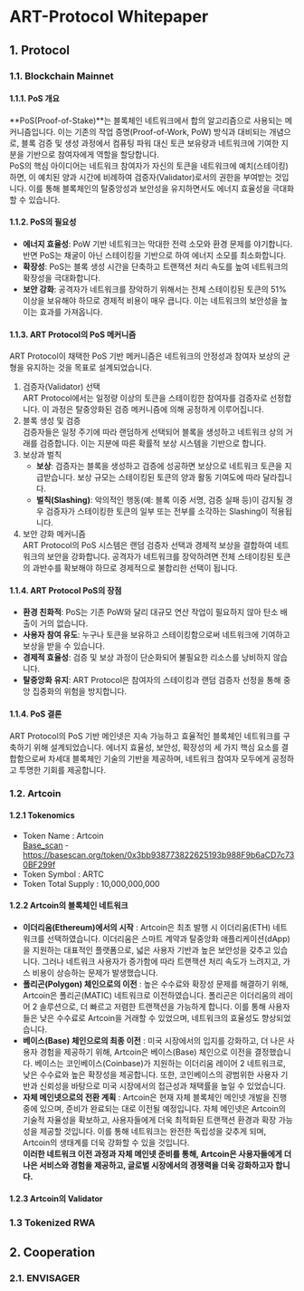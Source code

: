 # ART-Protocol Whitepaper





## 1. Protocol

### 1.1. Blockchain Mainnet
#### 1.1.1. PoS 개요   
**PoS(Proof-of-Stake)**는 블록체인 네트워크에서 합의 알고리즘으로 사용되는 메커니즘입니다. 이는 기존의 작업 증명(Proof-of-Work, PoW) 방식과 대비되는 개념으로, 블록 검증 및 생성 과정에서 컴퓨팅 파워 대신 토큰 보유량과 네트워크에 기여한 지분을 기반으로 참여자에게 역할을 할당합니다.   
PoS의 핵심 아이디어는 네트워크 참여자가 자신의 토큰을 네트워크에 예치(스테이킹)하면, 이 예치된 양과 시간에 비례하여 검증자(Validator)로서의 권한을 부여받는 것입니다. 이를 통해 블록체인의 탈중앙성과 보안성을 유지하면서도 에너지 효율성을 극대화할 수 있습니다.
#### 1.1.2. PoS의 필요성   
- **에너지 효율성**: PoW 기반 네트워크는 막대한 전력 소모와 환경 문제를 야기합니다. 반면 PoS는 채굴이 아닌 스테이킹을 기반으로 하여 에너지 소모를 최소화합니다.
- **확장성**: PoS는 블록 생성 시간을 단축하고 트랜잭션 처리 속도를 높여 네트워크의 확장성을 극대화합니다.
- **보안 강화**: 공격자가 네트워크를 장악하기 위해서는 전체 스테이킹된 토큰의 51% 이상을 보유해야 하므로 경제적 비용이 매우 큽니다. 이는 네트워크의 보안성을 높이는 효과를 가져옵니다.
#### 1.1.3. ART Protocol의 PoS 메커니즘   
ART Protocol이 채택한 PoS 기반 메커니즘은 네트워크의 안정성과 참여자 보상의 균형을 유지하는 것을 목표로 설계되었습니다.   
1. 검증자(Validator) 선택   
    ART Protocol에서는 일정량 이상의 토큰을 스테이킹한 참여자를 검증자로 선정합니다. 이 과정은 탈중앙화된 검증 메커니즘에 의해 공정하게 이루어집니다.
2. 블록 생성 및 검증   
    검증자들은 일정 주기에 따라 랜덤하게 선택되어 블록을 생성하고 네트워크 상의 거래를 검증합니다. 이는 지분에 따른 확률적 보상 시스템을 기반으로 합니다.
3. 보상과 벌칙   
    - **보상**: 검증자는 블록을 생성하고 검증에 성공하면 보상으로 네트워크 토큰을 지급받습니다. 보상 규모는 스테이킹된 토큰의 양과 활동 기여도에 따라 달라집니다.
    - **벌칙(Slashing)**: 악의적인 행동(예: 블록 이중 서명, 검증 실패 등)이 감지될 경우 검증자가 스테이킹한 토큰의 일부 또는 전부를 소각하는 Slashing이 적용됩니다.
4. 보안 강화 메커니즘   
ART Protocol의 PoS 시스템은 랜덤 검증자 선택과 경제적 보상을 결합하여 네트워크의 보안을 강화합니다. 공격자가 네트워크를 장악하려면 전체 스테이킹된 토큰의 과반수를 확보해야 하므로 경제적으로 불합리한 선택이 됩니다.
#### 1.1.4. ART Protocol PoS의 장점
- **환경 친화적**: PoS는 기존 PoW와 달리 대규모 연산 작업이 필요하지 않아 탄소 배출이 거의 없습니다.
- **사용자 참여 유도**: 누구나 토큰을 보유하고 스테이킹함으로써 네트워크에 기여하고 보상을 받을 수 있습니다.
- **경제적 효율성**: 검증 및 보상 과정이 단순화되어 불필요한 리소스를 낭비하지 않습니다.
- **탈중앙화 유지**: ART Protocol은 참여자의 스테이킹과 랜덤 검증자 선정을 통해 중앙 집중화의 위험을 방지합니다.
#### 1.1.4. PoS 결론   
ART Protocol의 PoS 기반 메인넷은 지속 가능하고 효율적인 블록체인 네트워크를 구축하기 위해 설계되었습니다. 에너지 효율성, 보안성, 확장성의 세 가지 핵심 요소를 결합함으로써 차세대 블록체인 기술의 기반을 제공하며, 네트워크 참여자 모두에게 공정하고 투명한 기회를 제공합니다.

### 1.2. Artcoin
#### 1.2.1 Tokenomics
- Token Name : Artcoin   
    [Base_scan](https://basescan.org/token/0x3bb938773822625193b988F9b6aCD7c730BF299f) - <https://basescan.org/token/0x3bb938773822625193b988F9b6aCD7c730BF299f>
- Token Symbol : ARTC
- Token Total Supply : 10,000,000,000
#### 1.2.2 Artcoin의 블록체인 네트워크
- **이더리움(Ethereum)에서의 시작** : Artcoin은 최초 발행 시 이더리움(ETH) 네트워크를 선택하였습니다. 이더리움은 스마트 계약과 탈중앙화 애플리케이션(dApp)을 지원하는 대표적인 플랫폼으로, 넓은 사용자 기반과 높은 보안성을 갖추고 있습니다. 그러나 네트워크 사용자가 증가함에 따라 트랜잭션 처리 속도가 느려지고, 가스 비용이 상승하는 문제가 발생했습니다.
- **폴리곤(Polygon) 체인으로의 이전** : 높은 수수료와 확장성 문제를 해결하기 위해, Artcoin은 폴리곤(MATIC) 네트워크로 이전하였습니다. 폴리곤은 이더리움의 레이어 2 솔루션으로, 더 빠르고 저렴한 트랜잭션을 가능하게 합니다. 이를 통해 사용자들은 낮은 수수료로 Artcoin을 거래할 수 있었으며, 네트워크의 효율성도 향상되었습니다.
- **베이스(Base) 체인으로의 최종 이전** : 미국 시장에서의 입지를 강화하고, 더 나은 사용자 경험을 제공하기 위해, Artcoin은 베이스(Base) 체인으로 이전을 결정했습니다. 베이스는 코인베이스(Coinbase)가 지원하는 이더리움 레이어 2 네트워크로, 낮은 수수료와 높은 확장성을 제공합니다. 또한, 코인베이스의 광범위한 사용자 기반과 신뢰성을 바탕으로 미국 시장에서의 접근성과 채택률을 높일 수 있었습니다.
- **자체 메인넷으로의 전환 계획** : Artcoin은 현재 자체 블록체인 메인넷 개발을 진행 중에 있으며, 준비가 완료되는 대로 이전될 예정입니다. 자체 메인넷은 Artcoin의 기술적 자율성을 확보하고, 사용자들에게 더욱 최적화된 트랜잭션 환경과 확장 가능성을 제공할 것입니다. 이를 통해 네트워크는 완전한 독립성을 갖추게 되며, Artcoin의 생태계를 더욱 강화할 수 있을 것입니다.   
**이러한 네트워크 이전 과정과 자체 메인넷 준비를 통해, Artcoin은 사용자들에게 더 나은 서비스와 경험을 제공하고, 글로벌 시장에서의 경쟁력을 더욱 강화하고자 합니다.**
#### 1.2.3 Artcoin의 Validator

### 1.3 Tokenized RWA





## 2. Cooperation
### 2.1. ENVISAGER